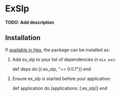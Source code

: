 # ExSlp

**TODO: Add description**

## Installation

If [available in Hex](https://hex.pm/docs/publish), the package can be installed as:

  1. Add ex_slp to your list of dependencies in `mix.exs`:

        def deps do
          [{:ex_slp, "~> 0.0.1"}]
        end

  2. Ensure ex_slp is started before your application:

        def application do
          [applications: [:ex_slp]]
        end

